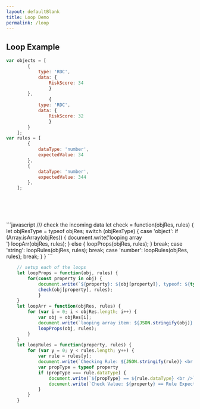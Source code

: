 ```yaml
---
layout: defaultBlank
title: Loop Demo
permalink: /loop
---
```


<h2>Loop Example</h2>

```javascript
var objects = [
        {
            type: 'RDC', 
            data: { 
                RiskScore: 34 
                }
        },
                {
            type: 'RDC', 
            data: { 
                RiskScore: 32 
                }
        }
    ];
var rules = [
        {
            dataType: 'number', 
            expectedValue: 34
        },
        {
            dataType: 'number', 
            expectedValue: 344
        },
    ];
```



<script>
var obj = [
        {
            type: 'RDC', 
            data: { 
                RiskScore: 34 
                }
        },
                {
            type: 'RDC', 
            data: { 
                RiskScore: 32 
                }
        }
    ];
var rls = [
        {
            dataType: 'number', 
            expectedValue: 34
        },
        {
            dataType: 'number', 
            expectedValue: 344
        },
    ];

let loopProps = function(obj, rules) {
        for(const property in obj) {
            document.write(`${property}: ${obj[property]}, typeof: ${typeof obj[property]} <br />`);
            check(obj[property], rules);
        }
}
let loopArr = function(objRes, rules) { 
    for (var i = 0; i < objRes.length; i++) {
        var obj = objRes[i];
        document.write(` <br /> <br />looping array item: ${JSON.stringify(obj)} <br />`)
        loopProps(obj, rules);
    }
}
let loopRules = function(property, rules) {
    for (var y = 0; y < rules.length; y++) {
        var rule = rules[y];
        document.write(`Checking Rule: ${JSON.stringify(rule)} <br />`)
        var propType = typeof property
        if (propType === rule.dataType) {
            document.write(`${propType} == ${rule.dataType} <br />`);
            document.write(`Check Value: ${property} == Rule Expected Value: ${rule.expectedValue} <br />`);
        }
    }
}
let check = function(objRes, rules) {
    let objResType = typeof objRes;
    switch (objResType) {
        case 'object':
            if (Array.isArray(objRes)) {
                loopArr(objRes, rules);
            } else {
                loopProps(objRes, rules);
            }
            break;
        case 'string': 
            loopRules(objRes, rules);
            break;
        case 'number': 
            loopRules(objRes, rules);
            break;
    }
}

check(obj, rls)

</script>
<br />
<br />
<br />
<br />
```javascript 
    /// check the incoming data
    let check = function(objRes, rules) {
        let objResType = typeof objRes;
        switch (objResType) {
            case 'object':
                if (Array.isArray(objRes)) {
                    document.write('looping array <br />')
                    loopArr(objRes, rules);
                } else {
                    loopProps(objRes, rules);
                }
                break;
            case 'string': 
                loopRules(objRes, rules);
                break;
            case 'number': 
                loopRules(objRes, rules);
                break;
        }
    }
```

```javascript
    // setup each of the loops
    let loopProps = function(obj, rules) {
        for(const property in obj) {
            document.write(`${property}: ${obj[property]}, typeof: ${typeof obj[property]} <br />`);
            check(obj[property], rules);
            }
    }
    let loopArr = function(objRes, rules) { 
        for (var i = 0; i < objRes.length; i++) {
            var obj = objRes[i];
            document.write(`looping array item: ${JSON.stringify(obj)} <br />`)
            loopProps(obj, rules);
        }
    }
    let loopRules = function(property, rules) {
        for (var y = 0; y < rules.length; y++) {
            var rule = rules[y];
            document.write(`Checking Rule: ${JSON.stringify(rule)} <br />`)
            var propType = typeof property
            if (propType === rule.dataType) {
                document.write(`${propType} == ${rule.dataType} <br />`);
                document.write(`Check Value: ${property} == Rule Expected Value: ${rule.expectedValue} <br />`);
            }
        }
    }
```